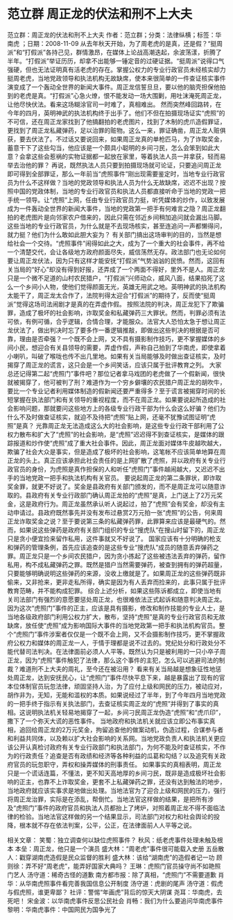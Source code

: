 # 范立群  周正龙的伏法和刑不上大夫

范立群：周正龙的伏法和刑不上大夫
作者：范立群；分类：法律纵横；标签：华南虎 ；日期：2008-11-09
从去年秋天开始，为了周老虎的是真，还是假？“挺周派”和“打假派”各持己见，群情激昂，在媒体上论战高潮迭起，余波荡漾，折腾了半年。“打假派”举证历历，却拿不出能够一锤定音的过硬证据。“挺周派”说得口气强硬，但也无法证明真有活老虎的存在。掌握公权力的专业行政官员未经核实却力挺周老虎，当地党政领导和执法机构无故缺席，使本来很简单的一件查证核实事件演变成了一个轰动全世界的新闻大事件。周正龙信誓旦旦，要以他的脑壳担保他拍到的老虎是真。“打假派”心急火燎，恨不能发动一场大围剿，用吐沫淹死周正龙，让他尽快伏法。看来这场糊涂官司一时难了，真相难出。
然而突然峰回路转，在今年的四月，英明神武的执法机构终于出手了。他们不但在拍摄现场证实“虎照”的不可信，还在周正龙家找到了他搞翻拍的老虎图片，找到了木制的虎爪造假罪证，更找到了周正龙私藏弹药，足以治罪的赃物。这么一来，罪证确凿，周正龙人赃俱获，要去伏法了。不过话又要说回来，如果周正龙真的单枪匹马，为了诈取奖金，蓄意干下了这些勾当，他应该是一个颇具小聪明的乡间刁民，怎么会笨到如此大意？会拿这些会惹祸的实物证据都一起放在家里，等着执法人员一并拿获，轻而易举去治他的罪？
再说，既然执法人员只要到拍摄现场就可论证，只要追问周正龙即可得到全部罪证，那么一年前当“虎照事件”刚出现需要鉴定时，当地专业行政官员为什么不这样做？当地的党政领导和执法人员为什么无故缺席，迟迟不出现？按照中国的党政体制，当地的专业行政官员和执法人员都直接听命于当地的党政一把手统一领导。让“虎照”上网，任由专业行政官员力挺，听凭媒体的炒作，以致发展成为一件轰动全世界的新闻大事件，当地的党政第一把手有何难言之隐？周正龙翻拍的老虎图片是向邻家农户借来的，因此只需在邻近乡间稍加追问就会漏出马脚。这些当地的专业行政官员，为什么就是不去现场核实，甚至连追问一声都懒得问，就力挺？他们为什么敢如此胆大妄为？
有关部门搞出这场审判的目的，当然是想给社会一个交待。“虎照事件”闹得如此之大，成为了一个重大的社会事件，再不给一个清楚交代，会让各级地方政府颜面尽失，威信荡然无存。政法部门也无论如何要让周正龙伏法，因为只有这样才能安抚“打假派”气势汹汹的民愤。然而，这回有关当局的“好心”却没有得到好报，还弄成了一个两面不得好，里外不是人。周正龙只是一个微不足道的山村农民猎户，“打假派”兴师动众，威风八面，结果掐死了这么一个乡间小人物，使他们觉得颜面无光，英雄无用武之地。英明神武的执法机构太能干了，周正龙太合作了，法院判得太迎合“打假派”的期待了，反而使“挺周派”觉得这场司法闹剧才是真的在弄虚作假。
按照法院的判决，周正龙犯下了欺骗罪，造成了极坏的社会影响，诈取奖金和私藏弹药三大罪状。然而，判罪必须有法可依，有例可循，合乎逻辑，合情合理，才能服众。法官大人恐怕太急于想让周正龙伏法了，做出判决时忘了要多作一番逻辑推敲，即做出这些判决的根据是否可靠，理由是否牵强？一个既不会上网，又不具有摄影制作技巧，更不掌握媒体的乡间小民，想迎合有关县领导的需要，弄虚作假，声称自己拍到了华南虎，即使拿着小喇叭，叫破了喉咙也传不出几里地。如果有关当局能够及时做出查证核实，及时揭穿了周正龙的谎言，这只会是一个乡间笑话，应该只属于批评教育之列。
大家总还记得第二起“虎照门”事件吧？那位记者拿马戏团的老虎做了一个假新闻，很快就被揭穿了，他可被判了刑？难道作为一个穷乡僻壤的农民猎户周正龙的胡吹牛，要比一个专业记者利用媒体制造的假新闻还要严重得多？至于谎言被揭穿时间的长短掌握在执法部门和有关领导的重视程度，而不在周正龙。如果要说起所造成的社会影响问题，那就要问这些地方上的各级专业行政干部为什么会这么好骗？他们为什么不及时做查证核实，就迫不及待把“虎照”贴上网，还毫不犹豫试图证明“虎照”是真？
光靠周正龙无法造成这么大的社会影响，是这些专业行政干部利用了公权力散布和扩大了“虎照”的社会影响，是“虎照”迟迟得不到查证核实，是媒体的跟踪报道和炒作使“虎照”成了重大社会事件。因此，周正龙面对媒体牛皮越吹越大，欺骗了社会大众是事实，但是造成了极坏的社会影响，这笔帐不应该简单地算在周正龙的头上。真正应该承担此社会责任的是上网扩散了虎照，并以政府有关专业行政官员的身份，为虎照是真作担保的人和听任“虎照门”事件越闹越大，又迟迟不出手的当地党政一把手和执法机构有关官员。
要说起周正龙的第二条罪状，即诈取奖金罪，就更不好说了。奖金是县政府有关部门颁发的，而不是周正龙可以随意诈取的。县政府有关专业行政部门确认周正龙拍的“虎照”是真，上门送上了2万元奖金，这是政府行为。周正龙虽然承认听人说起过，拍了“虎照”会有奖金，却没有主动申请过。县政府既然事先并没有发布过悬赏2万元拍一张“虎照”的公告，何来周正龙诈取奖金之说？至于要说第三条的私藏弹药罪，此罪算来应该是最硬气的。然而，如果说这些弹药是政府有关部门组织的专业“搜虎队”在搜山时留下的，周正龙只是贪小便宜捡来留作私用，这件事就又不好说了。
国家应该有十分明确的枪支和弹药的管理条例，首先应该追查的是这些专业“搜虎队”成员的随意丢弃弹药之罪。周正龙只是一个乡间农民猎户，因为贪小拣起了这些被违法丢弃的弹药，留作私用，构不成私藏弹药之罪。既然是猎户当然需要弹药，被查到拥有的弹药超量，只要能够明确说明这些弹药的来源，没收上缴就是了。如果周正龙的这些弹药既非偷来，又非抢来，更非走私所得，确实是因为有人丢弃而捡来的，此事只属于批评教育范畴，并不能构成犯罪。
综合上述分析，如果这些陈诉都成立，即使当地有关司法部门有强烈的意愿要惩处周正龙，也很难依法正式起诉和随意判决周正龙。因为这次“虎照门”事件的正主，应该是具有摄影，修改和制作技能的专业人士，是当地各级政府部门利用公权力扩大，散布，坚持“虎照”是真的专业行政官员和无故缺席，放任使“虎照”成为影响国际大事件的当地党政第一把手和执法机构官员。整个“虎照门”事件涉案者仅仅是一个既不会上网，又不会摄影制作技巧，更不掌握政府公权力和媒体的周正龙一人，于情于理都是说不过去的。党纪处分和行政处分不能代替司法判决。在法律面前必须人人平等。既然认为只是被利用的一只小卒子周正龙，因为“虎照”事件触犯了法律，那么这个事件的主犯，怎么可以逃避司法的制裁？难道刑不上大夫的周礼，至今还在被沿用？
看来有关当局越是想象征性地惩处周正龙，达到安抚民心，让“虎照门”事件尽快平息下来，越是暴露出了现有的官本位体制官员玩忽法律，顽固坚持人治，为了应付上级和网民的压力，被动应对，胡作非为，无知，无能和滥权的本质。如果说经过了半年，到了今年四月当地党政的一把手终于指示有关执法部门，去查证核实周正龙的“虎照”并得到了事实的真相。这说明执法机关轻易地揭穿了一起，乡间刁民周正龙伪造“虎照”和“虎爪印”，撒下了一个弥天大谎的恶性事件。
当地政府和执法机关就应该立即公布事实真相，追回给周正龙的2万元奖金，拘留追查他的做案动机，伪造过程，合谋参与者和利益共同体，以及赖以扩大社会影响的关系网。当地党政负责人和执法机关更应该公开认真检讨政府有关专业行政部门和执法部门，为何不能及时查证核实，不作为的行政责任？追查是否有政绩和经济等各种利益的瓜葛和勾结？以及追究有关政府官员的玩忽职守，弄权和操弄媒体的刑事责任。
如果事实的真相表明，周正龙只是一个谎话连篇，不懂法，更不知天高地厚的乡间刁民，既非是造成极坏社会影响的正主，也靠不上诈取奖金，更套不上私藏弹药之罪，还没有达到触法的地步，当地政府就应该实事求是地做出处理。当地法官为了迎合上级和网民的压力，强行将周正龙治罪，实际是在添乱，帮倒忙。当地法官这样做的结果，是把所有涉及“虎照门”事件的政府官员和执法人员都抬上了烤炉，对照着周正龙不得不面临法律的检验。当地法官这样做的另一个结果显示，司法部门对权力和社会舆论的投降，根本就不存在依法判案，公平，公正，在法律面前人人平等之说。

相关文章：
笑蜀：独立调查何以缺位虎照事件？
秋风：纸老虎事件处理未触及根本
本垒：周正龙，他只是一个演员
盛大林：“周老虎”事件很可能载入史册
五岳散人：戳穿湖南虎造假是民众监督的胜利
盛大林：该给“湖南虎”的造假者记一功
顾则徐：弄不好“周老虎”，能弄好国家大典吗？
王琳：虎照门官员操守尚不如艳照门艺人
汤守道：稀奇古怪的道歉
南方都市报：除了真相，“虎照门”不需要道歉
肖华：从华南虎照事件看完善我国信息公开制度
汤守道：虎剧的尾声
汤守道：假虎与假虎照，谁更卑鄙？
社评：警惕“年画虎”背后的惊天大阴谋
尧耳：华南虎，去死吧！
宋金波：以华南虎事件反思公民社会
肖畅：我们为什么要追问华南虎事件
黎明：华南虎事件：中国网民为国争光了